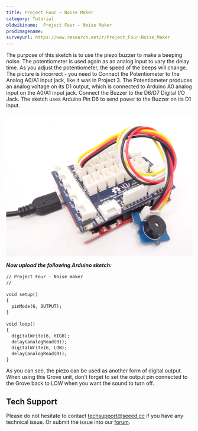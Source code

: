 ```yaml
---
title: Project Four – Noise Maker
category: Tutorial
oldwikiname:  Project Four – Noise Maker
prodimagename:
surveyurl: https://www.research.net/r/Project_Four-Noise_Maker
---
```


The purpose of this sketch is to use the piezo buzzer to make a beeping noise.
The potentiometer is used again as an analog input to vary the delay time.  As you adjust the potentiometer, the speed of the beeps will change.
The picture is incorrect - you need to Connect the Potentiometer to the Analog A0/A1 input jack, like it was in Project 3.
The Potentiometer produces an analog voltage on its D1 output, which is connected to Arduino A0 analog input on the A0/A1 input jack.
Connect the Buzzer to the D6/D7 Digital I/O Jack.  The sketch uses Arduino Pin D6 to send power to the Buzzer on its D1 input.

![](https://github.com/SeeedDocument/Project_Four-Noise_Maker/raw/master/img/Conn-four.jpg)

_**Now upload the following Arduino sketch:**_

```
// Project Four - Noise maker
//

void setup()
{
  pinMode(6, OUTPUT);
}

void loop()
{
  digitalWrite(6, HIGH);
  delay(analogRead(0));
  digitalWrite(6, LOW);
  delay(analogRead(0));
}
```
As you can see, the piezo can be used as another form of digital output. When using this Grove unit, don't forget to set the output pin connected to the Grove back to LOW when you want the sound to turn off.

## Tech Support
Please do not hesitate to contact [techsupport@seeed.cc](techsupport@seeed.cc) if you have any technical issue. Or submit the issue into our [forum](http://forum.seeedstudio.com/). 